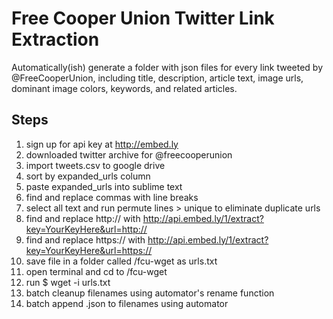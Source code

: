 # Free Cooper Union Twitter Link Extraction

Automatically(ish) generate a folder with json files for every link tweeted by @FreeCooperUnion, including title, description, article text, image urls, dominant image colors, keywords, and related articles.

## Steps

1. sign up for api key at http://embed.ly
2. downloaded twitter archive for @freecooperunion
3. import tweets.csv to google drive
4. sort by expanded_urls column
5. paste expanded_urls into sublime text
6. find and replace commas with line breaks
7. select all text and run permute lines > unique to eliminate duplicate urls
8. find and replace http:// with http://api.embed.ly/1/extract?key=YourKeyHere&url=http://
9. find and replace https:// with http://api.embed.ly/1/extract?key=YourKeyHere&url=https://
10. save file in a folder called /fcu-wget as urls.txt
11. open terminal and cd to /fcu-wget
12. run $ wget -i urls.txt
13. batch cleanup filenames using automator's rename function
14. batch append .json to filenames using automator